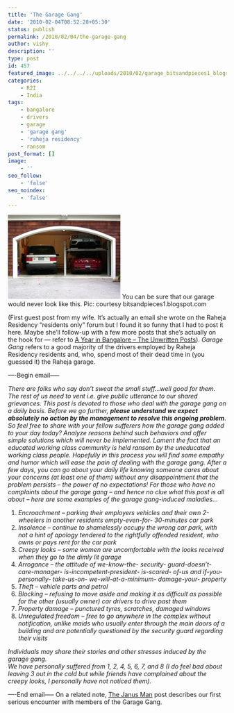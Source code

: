 ```yaml
---
title: 'The Garage Gang'
date: '2010-02-04T08:52:28+05:30'
status: publish
permalink: /2010/02/04/the-garage-gang
author: vishy
description: ''
type: post
id: 457
featured_image: ../../../../uploads/2010/02/garage_bitsandpieces1_blogspot_com.jpeg
categories: 
    - R2I
    - India
tags:
    - bangalore
    - drivers
    - garage
    - 'garage gang'
    - 'raheja residency'
    - ransom
post_format: []
image:
    - ''
seo_follow:
    - 'false'
seo_noindex:
    - 'false'
---
```

![](../../../../uploads/2010/02/garage_bitsandpieces1_blogspot_com.jpeg) You can be sure that our garage would never look like this. Pic: courtesy bitsandpieces1.blogspot.com

(First guest post from my wife. It’s actually an email she wrote on the Raheja Residency “residents only” forum but I found it so funny that I had to post it here. Maybe she’ll follow-up with a few more posts that she’s actually on the hook for — refer to [A Year in Bangalore – The Unwritten Posts](https://www.ulaar.com/2009/09/06/a-year-in-bangalore-the-unwritten-blog-posts/)). *Garage Gang* refers to a good majority of the drivers employed by Raheja Residency residents and, who, spend most of their dead time in (you guessed it) the Raheja garage.

—-Begin email—– 

*There are folks who say don’t sweat the small stuff…well good for them. The rest of us need to vent i.e. give public utterance to our shared grievances. This post is devoted to those who deal with the garage gang on a daily basis. Before we go further,* ***please understand we expect absolutely no action by the management to resolve this ongoing problem***. 
*So feel free to share with your fellow sufferers how the garage gang added to your day today? Analyze reasons behind such behaviors and offer simple solutions which will never be implemented. Lament the fact that an educated working class community is held ransom by the uneducated working class people. Hopefully in this process you will find some empathy and humor which will ease the pain of dealing with the garage gang. After a few days, you can go about your daily life knowing someone cares about your concerns (at least one of them) without any disappointment that the problem persists – the power of no expectations! For those who have no complaints about the garage gang – and hence no clue what this post is all about – here are some examples of the garage gang-induced maladies…*

1. *Encroachment – parking their employers vehicles and their own 2-wheelers in another residents empty-even-for- 30-minutes car park*
2. *Insolence – continue to shamelessly occupy the wrong car park, with not a hint of apology tendered to the rightfully offended resident, who owns or pays rent for the car park*
3. *Creepy looks – some women are uncomfortable with the looks received when they go to the dimly lit garage*
4. *Arrogance – the attitude of we-know-the- security- guard-doesn’t-care-manager- is-incompetent-president- is-scared- of-us and if-you-personally- take-us-on- we-will-at-a-minimum- damage-your- property*
5. *Theft – vehicle parts and petrol*
6. *Blocking – refusing to move aside and making it as difficult as possible for the other (usually owner) car drivers to drive past them*
7. *Property damage – punctured tyres, scratches, damaged windows*
8. *Unregulated freedom – free to go anywhere in the complex without notification, unlike maids who usually enter through the main doors of a building and are potentially questioned by the security guard regarding their visits*

*Individuals may share their stories and other stresses induced by the garage gang.*  
*We have personally suffered from 1, 2, 4, 5, 6, 7, and 8 (I do feel bad about leaving 3 out in the cold but while friends have complained about the creepy looks, I personally have not noticed them).*

—-End email—–
On a related note, [The Janus Man](https://www.ulaar.com/2009/07/17/the-janus-man/) post describes our first serious encounter with members of the Garage Gang.
